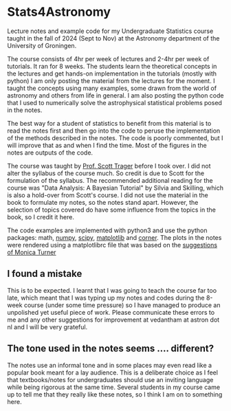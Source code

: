 # Stats4Astronomy
Lecture notes and example code for my Undergraduate Statistics course taught in the fall of 2024 (Sept to Nov) at the Astronomy department of the University of Groningen. 

The course consists of 4hr per week of lectures and 2-4hr per week of tutorials. It ran for 8 weeks. 
The students learn the theoretical concepts in the lectures and get hands-on implementation in the tutorials (mostly with python)
I am only posting the material from the lectures for the moment. I taught the concepts using many examples, some drawn from the world of astronomy and others from life in general.
I am also posting the python code that I used to numerically solve the astrophysical statistical problems posed in the notes. 

The best way for a student of statistics to benefit from this material is to read the notes first and then go into the code to peruse the implementation of the methods described in the notes. The code is poorly commented, but I will improve that as and when I find the time. Most of the figures in the notes are outputs of the code. 

The course was taught by [Prof. Scott Trager](https://www.rug.nl/staff/s.c.trager/?lang=en) before I took over. I did not alter the syllabus of the course much. So credit is due to Scott for the formulation of the syllabus. 
The recommended additional reading for the course was "Data Analysis: A Bayesian Tutorial" by Silvia and Skilling, which is also a hold-over from Scott's course. I did not use the material in the book to formulate my notes, so the notes stand apart. However, the selection of topics covered do have some influence from the topics in the book, so I credit it here.

The code examples are implemented with python3 and use the python packages: math, [numpy](https://numpy.org/), [scipy](https://scipy.org/), [matplotlib](https://matplotlib.org/) and [corner](https://corner.readthedocs.io/en/latest/).
The plots in the notes were rendered using a matplotlibrc file that was based on the [suggestions of Monica Turner](https://turnermoni.ca/python3.html)

## I found a mistake
This is to be expected. I learnt that I was going to teach the course far too late, which meant that I was typing up my notes and codes during the 8-week course (under some time pressure) so I have managed to produce an unpolished yet useful piece of work. Please communicate these errors to me and any other suggestions for improvement at vedantham at astron dot nl and I will be very grateful.

## The tone used in the notes seems .... different?
The notes use an informal tone and in some places may even read like a popular book meant for a lay audience. This is a deliberate choice as I feel that textbooks/notes for undergraduates should use an inviting language while being rigorous at the same time. Several students in my course came up to tell me that they really like these notes, so I think I am on to something here. 
